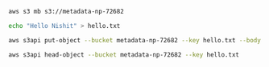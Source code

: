 ```sh
aws s3 mb s3://metadata-np-72682
```

```sh
echo "Hello Nishit" > hello.txt
```

```sh
aws s3api put-object --bucket metadata-np-72682 --key hello.txt --body hello.txt --metadata Name=Nishit
```

```sh
aws s3api head-object --bucket metadata-np-72682 --key hello.txt 
```